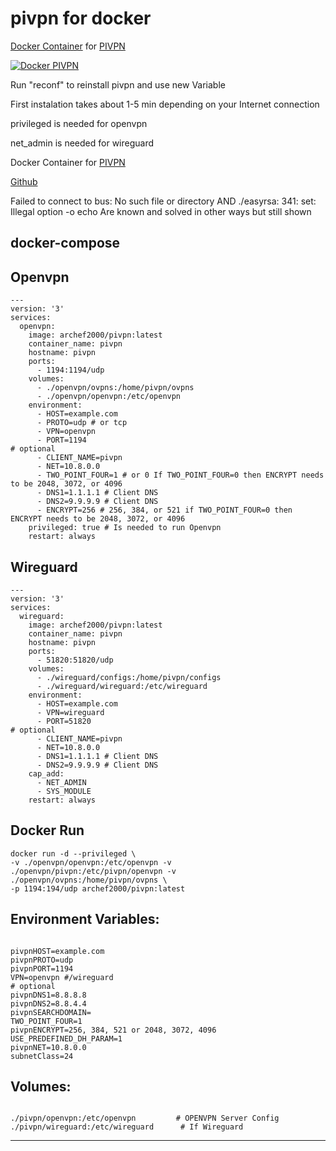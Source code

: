 # pivpn for docker
<a href="https://hub.docker.com/repository/docker/archef2000/pivpn">Docker Container</a> for <a href="https://github.com/pivpn/pivpn">PIVPN</a>


[![Docker PIVPN](https://github.com/Archef2000/pivpn-docker/actions/workflows/main.yml/badge.svg)](https://github.com/Archef2000/pivpn-docker/actions/workflows/main.yml)

Run "reconf" to reinstall pivpn and use new Variable

First instalation takes about 1-5 min depending on your Internet connection

privileged is needed for openvpn

net_admin is needed for wireguard

Docker Container for <a href="https://github.com/pivpn/pivpn">PIVPN</a>

<a href="https://github.com/Archef2000/pivpn-docker/">Github</a>

Failed to connect to bus: No such file or directory AND
./easyrsa: 341: set: Illegal option -o echo
Are known and solved in other ways but still shown

<h2>docker-compose</h2>
<h2>Openvpn</h2>
<pre><code class="language-yaml">---
version: '3'
services:
  openvpn:
    image: archef2000/pivpn:latest
    container_name: pivpn
    hostname: pivpn
    ports:
      - 1194:1194/udp
    volumes:
      - ./openvpn/ovpns:/home/pivpn/ovpns
      - ./openvpn/openvpn:/etc/openvpn
    environment:
      - HOST=example.com
      - PROTO=udp # or tcp
      - VPN=openvpn
      - PORT=1194
# optional
      - CLIENT_NAME=pivpn
      - NET=10.8.0.0
      - TWO_POINT_FOUR=1 # or 0 If TWO_POINT_FOUR=0 then ENCRYPT needs to be 2048, 3072, or 4096
      - DNS1=1.1.1.1 # Client DNS
      - DNS2=9.9.9.9 # Client DNS
      - ENCRYPT=256 # 256, 384, or 521 if TWO_POINT_FOUR=0 then ENCRYPT needs to be 2048, 3072, or 4096
    privileged: true # Is needed to run Openvpn
    restart: always
</code></pre>
<h2>Wireguard</h2>
<pre><code class="language-yaml">---
version: '3'
services:
  wireguard:
    image: archef2000/pivpn:latest
    container_name: pivpn
    hostname: pivpn
    ports:
      - 51820:51820/udp
    volumes:
      - ./wireguard/configs:/home/pivpn/configs
      - ./wireguard/wireguard:/etc/wireguard
    environment:
      - HOST=example.com
      - VPN=wireguard
      - PORT=51820
# optional
      - CLIENT_NAME=pivpn
      - NET=10.8.0.0
      - DNS1=1.1.1.1 # Client DNS
      - DNS2=9.9.9.9 # Client DNS
    cap_add:
      - NET_ADMIN
      - SYS_MODULE
    restart: always
</code></pre>
<h2>Docker Run</h2>
<pre><code class="language-yaml">docker run -d --privileged \
-v ./openvpn/openvpn:/etc/openvpn -v ./openvpn/pivpn:/etc/pivpn/openvpn -v ./openvpn/ovpns:/home/pivpn/ovpns \
-p 1194:194/udp archef2000/pivpn:latest</code></pre>

<h2>Environment Variables:</h2>
<pre><code class="language-yaml">
pivpnHOST=example.com
pivpnPROTO=udp
pivpnPORT=1194
VPN=openvpn #/wireguard
# optional
pivpnDNS1=8.8.8.8
pivpnDNS2=8.8.4.4
pivpnSEARCHDOMAIN=
TWO_POINT_FOUR=1
pivpnENCRYPT=256, 384, 521 or 2048, 3072, 4096
USE_PREDEFINED_DH_PARAM=1
pivpnNET=10.8.0.0
subnetClass=24
</code></pre>
<h2>Volumes:</h2>
<pre><code class="language-yaml">
./pivpn/openvpn:/etc/openvpn         # OPENVPN Server Config
./pivpn/wireguard:/etc/wireguard      # If Wireguard
</code></pre>

<hr>
